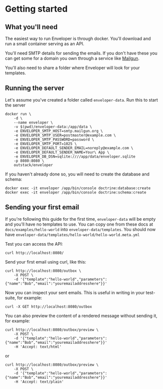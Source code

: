 # Getting started

## What you'll need

The easiest way to run Enveloper is through docker. You'll download and run a small container serving as an API. 

You'll need SMTP details for sending the emails. If you don't have these you can get some for a domain you own through a service like [Mailgun](https://www.mailgun.com/).

You'll also need to share a folder where Enveloper will look for your templates. 

## Running the server

Let's assume you've created a folder called `enveloper-data`. Run this to start the server

    docker run \
        -d \
        --name enveloper \
        -v $(pwd)/enveloper-data:/app/data \
        -e ENVELOPER_SMTP_HOST=smtp.mailgun.org \
        -e ENVELOPER_SMTP_USER=postmaster@example.com \
        -e ENVELOPER_SMTP_PASSWORD=password \
        -e ENVELOPER_SMTP_PORT=1025 \
        -e ENVELOPER_DEFAULT_SENDER_EMAIL=noreply@example.com \
        -e ENVELOPER_DEFAULT_SENDER_NAME=Your\ App \
        -e ENVELOPER_DB_DSN=sqlite:////app/data/enveloper.sqlite
        -p 8080:8080 \
        outstack/enveloper

If you haven't already done so, you will need to create the database and schema: 

    docker exec -it enveloper /app/bin/console doctrine:database:create
    docker exec -it enveloper /app/bin/console doctrine:schema:create

## Sending your first email

If you're following this guide for the first time, `enveloper-data` will be empty and you'll have no templates to use. 
You can copy one from these docs at `docs/examples/hello-world` into `enveloper-data/templates`. 
You should now have `enveloper-data/templates/hello-world/hello-world.meta.yml` 

Test you can access the API:

    curl http://localhost:8080/


Send your first email using curl, like this:

    curl http://localhost:8080/outbox \
        -X POST \
        -d '{"template":"hello-world","parameters":{"name":"Bob","email":"youremailaddresshere"}}'

Now you can inspect your sent emails. This is useful in writing in your test-suite, for example:

    curl -X GET http://localhost:8080/outbox
        
You can also preview the content of a rendered message without sending it, for example:

    curl http://localhost:8080/outbox/preview \
        -X POST \
        -d '{"template":"hello-world","parameters":{"name":"Bob","email":"youremailaddresshere"}}'
        -H 'Accept: text/html'

or

    curl http://localhost:8080/outbox/preview \
        -X POST \
        -d '{"template":"hello-world","parameters":{"name":"Bob","email":"youremailaddresshere"}}'
        -H 'Accept: text/plain'
